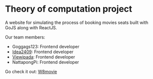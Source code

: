 # Theory of computation project
A website for simulating the process of booking movies seats built with GoJS along with ReactJS.

Our team members:
- Goggags123: Frontend developer
- [Idea2409](https://github.com/idea2409): Frontend developer
- [Viewipada](https://github.com/viewipada): Frontend developer
- NattapongPi: Frontend developer

Go check it out: [W8movie](https://w8movie.netlify.app/)
